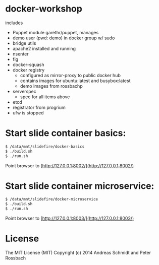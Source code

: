 docker-workshop
=========================

includes

 * Puppet module garethr/puppet, manages
 * demo user (pwd: demo) in docker group w/ sudo
 * bridge utils
 * apache2 installed and running
 * nsenter
 * fig
 * docker-squash
 * docker registry
   * configured as mirror-proxy to public docker hub
   * contains images for ubuntu:latest and busybox:latest
   * demo images from rossbachp
 * serverspec
   * spec for all items above
 * etcd
 * registrator from progrium
 * ufw is stopped


Start slide container basics:
=====================

```bash
$ /data/mnt/slidefire/docker-basics
$ ./build.sh
$ ./run.sh
```

Point browser to [http://127.0.0.1:8002/](http://127.0.0.1:8002/)

Start slide container microservice:
=====================

```bash
$ /data/mnt/slidefire/docker-microservice
$ ./build.sh
$ ./run.sh
```

Point browser to [http://127.0.0.1:8003/](http://127.0.0.1:8003/)

License
=======
The MIT License (MIT)
Copyright (c) 2014 Andreas Schmidt and Peter Rossbach
